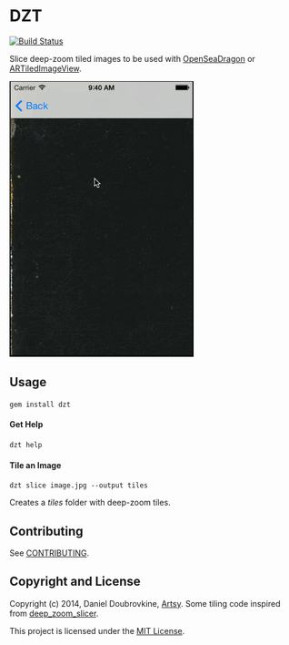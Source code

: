 DZT
===

[![Build Status](https://travis-ci.org/dblock/dzt.png)](https://travis-ci.org/dblock/dzt)

Slice deep-zoom tiled images to be used with [OpenSeaDragon](http://openseadragon.github.io/) or [ARTiledImageView](https://github.com/dblock/ARTiledImageView).

![](screenshots/goya.gif)

## Usage

```
gem install dzt
```

#### Get Help

```
dzt help
```

#### Tile an Image

```
dzt slice image.jpg --output tiles
```

Creates a *tiles* folder with deep-zoom tiles.


## Contributing

See [CONTRIBUTING](CONTRIBUTING.md).

## Copyright and License

Copyright (c) 2014, Daniel Doubrovkine, [Artsy](http://artsy.github.io). Some tiling code inspired from [deep_zoom_slicer](https://github.com/meso-unimpressed/deep_zoom_slicer).

This project is licensed under the [MIT License](LICENSE.md).
